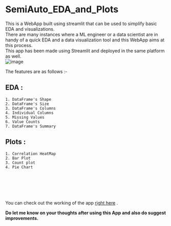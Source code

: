 # SemiAuto_EDA_and_Plots
This is a WebApp built using streamlit that can be used to simplify basic EDA and visualizations.<br>
There are many instances where a ML engineer or a data scientist are in handy of a quick EDA and a data visualization tool and this WebApp aims at this process.<br>
This app has been made using Streamlit and deployed in the same platform as well.<br>
![image](https://user-images.githubusercontent.com/75354390/114392178-07137180-9bb6-11eb-89a6-6713c5308cd2.png)

The features are as follows :-
## EDA :
    1. DataFrame's Shape
    2. DataFrame's Size
    3. DataFrame's Columns
    4. Individual Columns
    5. Missing Values
    6. Value Counts
    7. DataFrame's Summary
## Plots :
    1. Correlation HeatMap
    2. Bar Plot
    3. Count plot
    4. Pie Chart
 <br> <br> <br> <br>
 
You can check out the working of the app [right here](https://share.streamlit.io/am-ram/semiauto_eda_and_plots/main/SemiML.py) .

<strong> Do let me know on your thoughts after using this App and also do suggest improvements. </strong>
